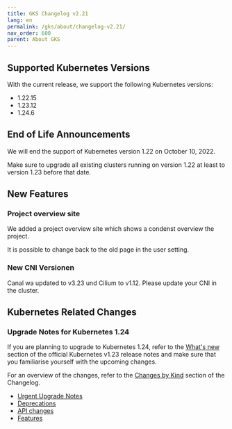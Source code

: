 ```yaml
---
title: GKS Changelog v2.21
lang: en
permalink: /gks/about/changelog-v2.21/
nav_order: 600
parent: About GKS
---
```


## Supported Kubernetes Versions

With the current release, we support the following Kubernetes versions:

* 1.22.15
* 1.23.12
* 1.24.6

## End of Life Announcements

We will end the support of Kubernetes version 1.22 on October 10, 2022.

Make sure to upgrade all existing clusters running on version 1.22 at least to version 1.23 before that date.

## New Features

### Project overview site

We added a project overview site which shows a condenst overview the project.

It is possible to change back to the old page in the user setting.

### New CNI Versionen

Canal wa updated to v3.23 und Cilium to v1.12. Please update your CNI in the cluster.

## Kubernetes Related Changes

### Upgrade Notes for Kubernetes 1.24

If you are planning to upgrade to Kubernetes 1.24, refer to the [What's new](https://github.com/kubernetes/kubernetes/blob/master/CHANGELOG/CHANGELOG-1.24.md#whats-new-major-themes) section of the official Kubernetes v1.23 release notes and make sure that you familiarise yourself with the upcoming changes.

For an overview of the changes, refer to the [Changes by Kind](https://github.com/kubernetes/kubernetes/blob/master/CHANGELOG/CHANGELOG-1.24.md#changes-by-kind) section of the Changelog.

* [Urgent Upgrade Notes](https://github.com/kubernetes/kubernetes/blob/master/CHANGELOG/CHANGELOG-1.24.md#urgent-upgrade-notes)
* [Deprecations](https://github.com/kubernetes/kubernetes/blob/master/CHANGELOG/CHANGELOG-1.24.md#deprecation)
* [API changes](https://github.com/kubernetes/kubernetes/blob/master/CHANGELOG/CHANGELOG-1.24.md#api-change-4)
* [Features](https://github.com/kubernetes/kubernetes/blob/master/CHANGELOG/CHANGELOG-1.24.md#feature-7)
